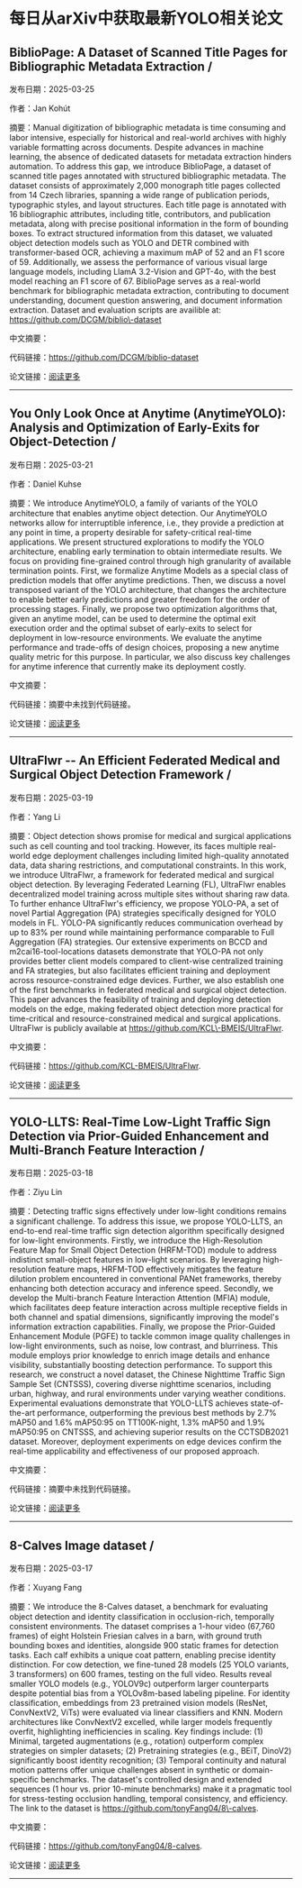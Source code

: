 # 每日从arXiv中获取最新YOLO相关论文


## BiblioPage: A Dataset of Scanned Title Pages for Bibliographic Metadata Extraction / 

发布日期：2025-03-25

作者：Jan Kohút

摘要：Manual digitization of bibliographic metadata is time consuming and labor intensive, especially for historical and real\-world archives with highly variable formatting across documents. Despite advances in machine learning, the absence of dedicated datasets for metadata extraction hinders automation. To address this gap, we introduce BiblioPage, a dataset of scanned title pages annotated with structured bibliographic metadata. The dataset consists of approximately 2,000 monograph title pages collected from 14 Czech libraries, spanning a wide range of publication periods, typographic styles, and layout structures. Each title page is annotated with 16 bibliographic attributes, including title, contributors, and publication metadata, along with precise positional information in the form of bounding boxes. To extract structured information from this dataset, we valuated object detection models such as YOLO and DETR combined with transformer\-based OCR, achieving a maximum mAP of 52 and an F1 score of 59. Additionally, we assess the performance of various visual large language models, including LlamA 3.2\-Vision and GPT\-4o, with the best model reaching an F1 score of 67. BiblioPage serves as a real\-world benchmark for bibliographic metadata extraction, contributing to document understanding, document question answering, and document information extraction. Dataset and evaluation scripts are availible at: https://github.com/DCGM/biblio\-dataset

中文摘要：


代码链接：https://github.com/DCGM/biblio-dataset

论文链接：[阅读更多](http://arxiv.org/abs/2503.19658v1)

---


## You Only Look Once at Anytime \(AnytimeYOLO\): Analysis and Optimization of Early\-Exits for Object\-Detection / 

发布日期：2025-03-21

作者：Daniel Kuhse

摘要：We introduce AnytimeYOLO, a family of variants of the YOLO architecture that enables anytime object detection. Our AnytimeYOLO networks allow for interruptible inference, i.e., they provide a prediction at any point in time, a property desirable for safety\-critical real\-time applications.   We present structured explorations to modify the YOLO architecture, enabling early termination to obtain intermediate results. We focus on providing fine\-grained control through high granularity of available termination points. First, we formalize Anytime Models as a special class of prediction models that offer anytime predictions. Then, we discuss a novel transposed variant of the YOLO architecture, that changes the architecture to enable better early predictions and greater freedom for the order of processing stages. Finally, we propose two optimization algorithms that, given an anytime model, can be used to determine the optimal exit execution order and the optimal subset of early\-exits to select for deployment in low\-resource environments. We evaluate the anytime performance and trade\-offs of design choices, proposing a new anytime quality metric for this purpose. In particular, we also discuss key challenges for anytime inference that currently make its deployment costly.

中文摘要：


代码链接：摘要中未找到代码链接。

论文链接：[阅读更多](http://arxiv.org/abs/2503.17497v1)

---


## UltraFlwr \-\- An Efficient Federated Medical and Surgical Object Detection Framework / 

发布日期：2025-03-19

作者：Yang Li

摘要：Object detection shows promise for medical and surgical applications such as cell counting and tool tracking. However, its faces multiple real\-world edge deployment challenges including limited high\-quality annotated data, data sharing restrictions, and computational constraints. In this work, we introduce UltraFlwr, a framework for federated medical and surgical object detection. By leveraging Federated Learning \(FL\), UltraFlwr enables decentralized model training across multiple sites without sharing raw data. To further enhance UltraFlwr's efficiency, we propose YOLO\-PA, a set of novel Partial Aggregation \(PA\) strategies specifically designed for YOLO models in FL. YOLO\-PA significantly reduces communication overhead by up to 83% per round while maintaining performance comparable to Full Aggregation \(FA\) strategies. Our extensive experiments on BCCD and m2cai16\-tool\-locations datasets demonstrate that YOLO\-PA not only provides better client models compared to client\-wise centralized training and FA strategies, but also facilitates efficient training and deployment across resource\-constrained edge devices. Further, we also establish one of the first benchmarks in federated medical and surgical object detection. This paper advances the feasibility of training and deploying detection models on the edge, making federated object detection more practical for time\-critical and resource\-constrained medical and surgical applications. UltraFlwr is publicly available at https://github.com/KCL\-BMEIS/UltraFlwr.

中文摘要：


代码链接：https://github.com/KCL-BMEIS/UltraFlwr.

论文链接：[阅读更多](http://arxiv.org/abs/2503.15161v1)

---


## YOLO\-LLTS: Real\-Time Low\-Light Traffic Sign Detection via Prior\-Guided Enhancement and Multi\-Branch Feature Interaction / 

发布日期：2025-03-18

作者：Ziyu Lin

摘要：Detecting traffic signs effectively under low\-light conditions remains a significant challenge. To address this issue, we propose YOLO\-LLTS, an end\-to\-end real\-time traffic sign detection algorithm specifically designed for low\-light environments. Firstly, we introduce the High\-Resolution Feature Map for Small Object Detection \(HRFM\-TOD\) module to address indistinct small\-object features in low\-light scenarios. By leveraging high\-resolution feature maps, HRFM\-TOD effectively mitigates the feature dilution problem encountered in conventional PANet frameworks, thereby enhancing both detection accuracy and inference speed. Secondly, we develop the Multi\-branch Feature Interaction Attention \(MFIA\) module, which facilitates deep feature interaction across multiple receptive fields in both channel and spatial dimensions, significantly improving the model's information extraction capabilities. Finally, we propose the Prior\-Guided Enhancement Module \(PGFE\) to tackle common image quality challenges in low\-light environments, such as noise, low contrast, and blurriness. This module employs prior knowledge to enrich image details and enhance visibility, substantially boosting detection performance. To support this research, we construct a novel dataset, the Chinese Nighttime Traffic Sign Sample Set \(CNTSSS\), covering diverse nighttime scenarios, including urban, highway, and rural environments under varying weather conditions. Experimental evaluations demonstrate that YOLO\-LLTS achieves state\-of\-the\-art performance, outperforming the previous best methods by 2.7% mAP50 and 1.6% mAP50:95 on TT100K\-night, 1.3% mAP50 and 1.9% mAP50:95 on CNTSSS, and achieving superior results on the CCTSDB2021 dataset. Moreover, deployment experiments on edge devices confirm the real\-time applicability and effectiveness of our proposed approach.

中文摘要：


代码链接：摘要中未找到代码链接。

论文链接：[阅读更多](http://arxiv.org/abs/2503.13883v1)

---


## 8\-Calves Image dataset / 

发布日期：2025-03-17

作者：Xuyang Fang

摘要：We introduce the 8\-Calves dataset, a benchmark for evaluating object detection and identity classification in occlusion\-rich, temporally consistent environments. The dataset comprises a 1\-hour video \(67,760 frames\) of eight Holstein Friesian calves in a barn, with ground truth bounding boxes and identities, alongside 900 static frames for detection tasks. Each calf exhibits a unique coat pattern, enabling precise identity distinction.   For cow detection, we fine\-tuned 28 models \(25 YOLO variants, 3 transformers\) on 600 frames, testing on the full video. Results reveal smaller YOLO models \(e.g., YOLOV9c\) outperform larger counterparts despite potential bias from a YOLOv8m\-based labeling pipeline. For identity classification, embeddings from 23 pretrained vision models \(ResNet, ConvNextV2, ViTs\) were evaluated via linear classifiers and KNN. Modern architectures like ConvNextV2 excelled, while larger models frequently overfit, highlighting inefficiencies in scaling.   Key findings include: \(1\) Minimal, targeted augmentations \(e.g., rotation\) outperform complex strategies on simpler datasets; \(2\) Pretraining strategies \(e.g., BEiT, DinoV2\) significantly boost identity recognition; \(3\) Temporal continuity and natural motion patterns offer unique challenges absent in synthetic or domain\-specific benchmarks. The dataset's controlled design and extended sequences \(1 hour vs. prior 10\-minute benchmarks\) make it a pragmatic tool for stress\-testing occlusion handling, temporal consistency, and efficiency.   The link to the dataset is https://github.com/tonyFang04/8\-calves.

中文摘要：


代码链接：https://github.com/tonyFang04/8-calves.

论文链接：[阅读更多](http://arxiv.org/abs/2503.13777v1)

---

